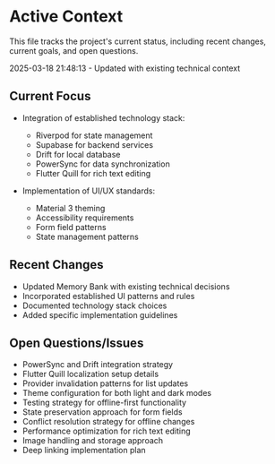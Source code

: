# Active Context

This file tracks the project's current status, including recent changes, current goals, and open questions.

2025-03-18 21:48:13 - Updated with existing technical context

## Current Focus

* Integration of established technology stack:
  - Riverpod for state management
  - Supabase for backend services
  - Drift for local database
  - PowerSync for data synchronization
  - Flutter Quill for rich text editing

* Implementation of UI/UX standards:
  - Material 3 theming
  - Accessibility requirements
  - Form field patterns
  - State management patterns

## Recent Changes

* Updated Memory Bank with existing technical decisions
* Incorporated established UI patterns and rules
* Documented technology stack choices
* Added specific implementation guidelines

## Open Questions/Issues

* PowerSync and Drift integration strategy
* Flutter Quill localization setup details
* Provider invalidation patterns for list updates
* Theme configuration for both light and dark modes
* Testing strategy for offline-first functionality
* State preservation approach for form fields
* Conflict resolution strategy for offline changes
* Performance optimization for rich text editing
* Image handling and storage approach
* Deep linking implementation plan
